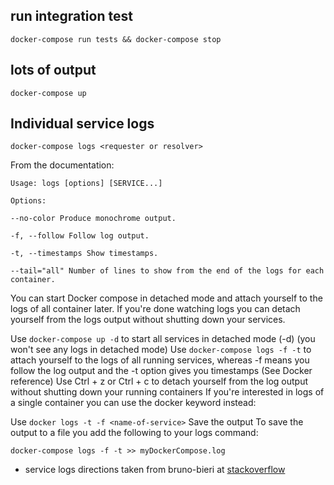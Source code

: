 ## run integration test
`docker-compose run tests && docker-compose stop`
## lots of output
`docker-compose up`

## Individual service logs
`docker-compose logs <requester or resolver>`

From the documentation:
```
Usage: logs [options] [SERVICE...]

Options:

--no-color Produce monochrome output.

-f, --follow Follow log output.

-t, --timestamps Show timestamps.

--tail="all" Number of lines to show from the end of the logs for each container.
```
You can start Docker compose in detached mode and attach yourself to the logs of all container later. If you're done watching logs you can detach yourself from the logs output without shutting down your services.

Use `docker-compose up -d` to start all services in detached mode (-d) (you won't see any logs in detached mode)
Use `docker-compose logs -f -t` to attach yourself to the logs of all running services, whereas -f means you follow the log output and the -t option gives you timestamps (See Docker reference)
Use Ctrl + z or Ctrl + c to detach yourself from the log output without shutting down your running containers
If you're interested in logs of a single container you can use the docker keyword instead:

Use `docker logs -t -f <name-of-service>`
Save the output
To save the output to a file you add the following to your logs command:

`docker-compose logs -f -t >> myDockerCompose.log`

- service logs directions taken from bruno-bieri at [stackoverflow](https://stackoverflow.com/a/40721348)